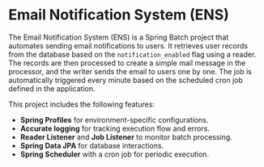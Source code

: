 # Email Notification System (ENS)

The Email Notification System (ENS) is a Spring Batch project that automates sending email notifications to users. It retrieves user records from the database based on the `notification_enabled` flag using a reader. The records are then processed to create a simple mail message in the processor, and the writer sends the email to users one by one. The job is automatically triggered every minute based on the scheduled cron job defined in the application.

This project includes the following features:
- **Spring Profiles** for environment-specific configurations.
- **Accurate logging** for tracking execution flow and errors.
- **Reader Listener** and **Job Listener** to monitor batch processing.
- **Spring Data JPA** for database interactions.
- **Spring Scheduler** with a cron job for periodic execution.
